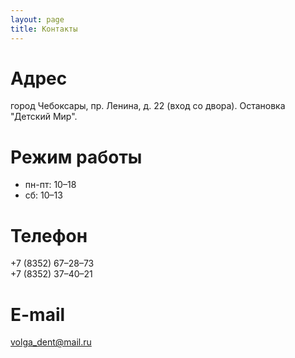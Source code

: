 ```yaml
---
layout: page
title: Контакты
---
```


# Адрес

город Чебоксары, пр. Ленина, д. 22 (вход со двора). Остановка "Детский Мир".

# Режим работы

* пн-пт: 10–18
* сб: 10–13

# Телефон

+7 (8352) 67–28–73  
+7 (8352) 37–40–21

# E-mail

volga_dent@mail.ru
